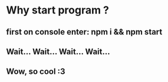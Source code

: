 # Why start program ?
## first on console enter: npm i && npm start
## Wait... Wait... Wait... Wait...
## Wow, so cool :3
